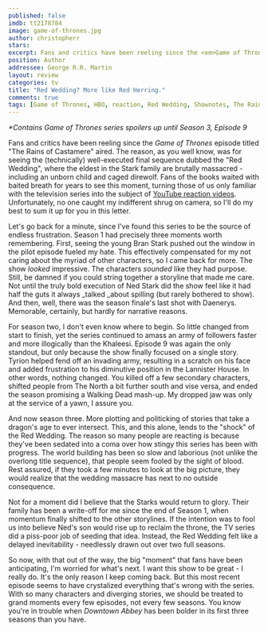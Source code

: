```yaml
---
published: false
imdb: tt2178784
image: game-of-thrones.jpg
author: christopherr 
stars: 
excerpt: Fans and critics have been reeling since the <em>Game of Thrones</em> episode titled &ldquo;The Rains of Castamere&rdquo; aired.
position: Author
addressee: George R.R. Martin
layout: review
categories: tv
title: "Red Wedding? More like Red Herring."
comments: true
tags: [Game of Thrones, HBO, reaction, Red Wedding, Shownotes, The Rains of Castamere, TV, video]
---
```

_*Contains Game of Thrones series spoilers up until Season 3, Episode 9_

Fans and critics have been reeling since the _Game of Thrones_ episode titled "The Rains of Castamere" aired. The reason, as you well know, was for seeing the (technically) well-executed final sequence dubbed the "Red Wedding", where the eldest in the Stark family are brutally massacred - including an unborn child and caged direwolf. Fans of the books waited with baited breath for years to see this moment, turning those of us only familiar with the television series into the subject of [YouTube reaction videos][1]. Unfortunately, no one caught my indifferent shrug on camera, so I'll do my best to sum it up for you in this letter.

   [1]: http://www.youtube.com/watch?v=78juOpTM3tE

Let's go back for a minute, since I've found this series to be the source of endless frustration. Season 1 had precisely three moments worth remembering. First, seeing the young Bran Stark pushed out the window in the pilot episode fueled my hate. This effectively compensated for my not caring about the myriad of other characters, so I came back for more. The show _looked_ impressive. The characters _sounded_ like they had purpose. Still, be damned if you could string together a storyline that made me care. Not until the truly bold execution of Ned Stark did the show feel like it had half the guts it always _talked _about spilling (but rarely bothered to show). And then, well, there was the season finale's last shot with Daenerys. Memorable, certainly, but hardly for narrative reasons.

For season two, I don't even know where to begin. So little changed from start to finish, yet the series continued to amass an army of followers faster and more illogically than the Khaleesi. Episode 9 was again the only standout, but only because the show finally focused on a single story. Tyrion helped fend off an invading army, resulting in a scratch on his face and added frustration to his diminutive position in the Lannister House. In other words, nothing changed. You killed off a few secondary characters, shifted people from The North a bit further south and vise versa, and ended the season promising a Walking Dead mash-up. My dropped jaw was only at the service of a yawn, I assure you.

And now season three. More plotting and politicking of stories that take a dragon's age to ever intersect. This, and this alone, lends to the "shock" of the Red Wedding. The reason so many people are reacting is because they've been sedated into a coma over how stingy this series has been with progress. The world building has been so slow and laborious (not unlike the overlong title sequence), that people seem fooled by the sight of blood. Rest assured, if they took a few minutes to look at the big picture, they would realize that the wedding massacre has next to no outside consequence.

Not for a moment did I believe that the Starks would return to glory. Their family has been a write-off for me since the end of Season 1, when momentum finally shifted to the other storylines. If the intention was to fool us into believe Ned's son would rise up to reclaim the throne, the TV series did a piss-poor job of seeding that idea. Instead, the Red Wedding felt like a delayed inevitability - needlessly drawn out over two full seasons.

So now, with that out of the way, the big "moment" that fans have been anticipating, I'm worried for what's next. I want this show to be great - I really do. It's the only reason I keep coming back. But this most recent episode seems to have crystalized everything that's wrong with the series. With so many characters and diverging stories, we should be treated to grand moments every few episodes, not every few seasons. You know you're in trouble when _Downtown Abbey_ has been bolder in its first three seasons than you have.

